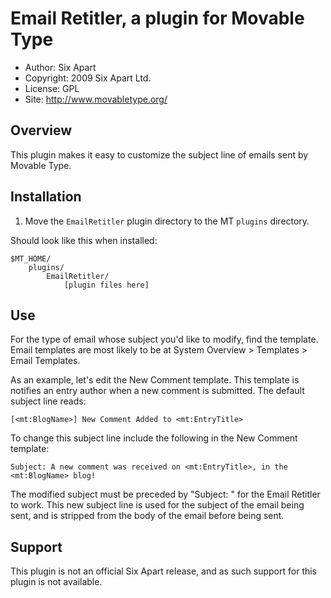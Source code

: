 # Email Retitler, a plugin for Movable Type

* Author: Six Apart
* Copyright: 2009 Six Apart Ltd.
* License: GPL
* Site: <http://www.movabletype.org/>


## Overview

This plugin makes it easy to customize the subject line of emails sent by Movable Type.


## Installation

1. Move the `EmailRetitler` plugin directory to the MT `plugins` directory.

Should look like this when installed:

    $MT_HOME/
        plugins/
            EmailRetitler/
                [plugin files here]

## Use

For the type of email whose subject you'd like to modify, find the template. Email templates are most likely to be at System Overview > Templates > Email Templates.

As an example, let's edit the New Comment template. This template is notifies an entry author when a new comment is submitted. The default subject line reads:

    [<mt:BlogName>] New Comment Added to <mt:EntryTitle>

To change this subject line include the following in the New Comment template:

    Subject: A new comment was received on <mt:EntryTitle>, in the <mt:BlogName> blog!

The modified subject must be preceded by "Subject: " for the Email Retitler to work. This new subject line is used for the subject of the email being sent, and is stripped from the body of the email before being sent.

## Support

This plugin is not an official Six Apart release, and as such support for this plugin is not available.
